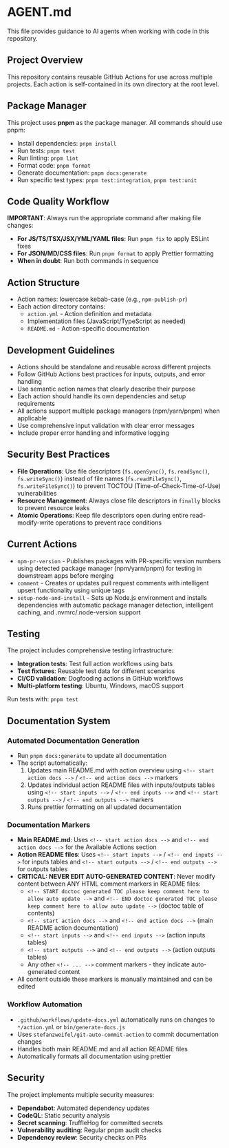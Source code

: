 # AGENT.md

<!-- DOCTOC SKIP -->

This file provides guidance to AI agents when working with code in this repository.

## Project Overview

This repository contains reusable GitHub Actions for use across multiple projects. Each action is self-contained in its
own directory at the root level.

## Package Manager

This project uses **pnpm** as the package manager. All commands should use pnpm:

- Install dependencies: `pnpm install`
- Run tests: `pnpm test`
- Run linting: `pnpm lint`
- Format code: `pnpm format`
- Generate documentation: `pnpm docs:generate`
- Run specific test types: `pnpm test:integration`, `pnpm test:unit`

## Code Quality Workflow

**IMPORTANT**: Always run the appropriate command after making file changes:

- **For JS/TS/TSX/JSX/YML/YAML files**: Run `pnpm fix` to apply ESLint fixes
- **For JSON/MD/CSS files**: Run `pnpm format` to apply Prettier formatting
- **When in doubt**: Run both commands in sequence

## Action Structure

- Action names: lowercase kebab-case (e.g., `npm-publish-pr`)
- Each action directory contains:
  - `action.yml` - Action definition and metadata
  - Implementation files (JavaScript/TypeScript as needed)
  - `README.md` - Action-specific documentation

## Development Guidelines

- Actions should be standalone and reusable across different projects
- Follow GitHub Actions best practices for inputs, outputs, and error handling
- Use semantic action names that clearly describe their purpose
- Each action should handle its own dependencies and setup requirements
- All actions support multiple package managers (npm/yarn/pnpm) when applicable
- Use comprehensive input validation with clear error messages
- Include proper error handling and informative logging

## Security Best Practices

- **File Operations**: Use file descriptors (`fs.openSync()`, `fs.readSync()`, `fs.writeSync()`) instead of file names
  (`fs.readFileSync()`, `fs.writeFileSync()`) to prevent TOCTOU (Time-of-Check-Time-of-Use) vulnerabilities
- **Resource Management**: Always close file descriptors in `finally` blocks to prevent resource leaks
- **Atomic Operations**: Keep file descriptors open during entire read-modify-write operations to prevent race
  conditions

## Current Actions

- `npm-pr-version` - Publishes packages with PR-specific version numbers using detected package manager (npm/yarn/pnpm)
  for testing in downstream apps before merging
- `comment` - Creates or updates pull request comments with intelligent upsert functionality using unique tags
- `setup-node-and-install` - Sets up Node.js environment and installs dependencies with automatic package manager
  detection, intelligent caching, and .nvmrc/.node-version support

## Testing

The project includes comprehensive testing infrastructure:

- **Integration tests**: Test full action workflows using bats
- **Test fixtures**: Reusable test data for different scenarios
- **CI/CD validation**: Dogfooding actions in GitHub workflows
- **Multi-platform testing**: Ubuntu, Windows, macOS support

Run tests with: `pnpm test`

## Documentation System

### Automated Documentation Generation

- Run `pnpm docs:generate` to update all documentation
- The script automatically:
  1. Updates main README.md with action overview using `<!-- start action docs -->` / `<!-- end action docs -->` markers
  2. Updates individual action README files with inputs/outputs tables using `<!-- start inputs -->` /
     `<!-- end inputs -->` and `<!-- start outputs -->` / `<!-- end outputs -->` markers
  3. Runs prettier formatting on all updated documentation

### Documentation Markers

- **Main README.md**: Uses `<!-- start action docs -->` and `<!-- end action docs -->` for the Available Actions section
- **Action README files**: Uses `<!-- start inputs -->` / `<!-- end inputs -->` for inputs tables and
  `<!-- start outputs -->` / `<!-- end outputs -->` for outputs tables
- **CRITICAL: NEVER EDIT AUTO-GENERATED CONTENT**: Never modify content between ANY HTML comment markers in README
  files:
  - `<!-- START doctoc generated TOC please keep comment here to allow auto update -->` and
    `<!-- END doctoc generated TOC please keep comment here to allow auto update -->` (doctoc table of contents)
  - `<!-- start action docs -->` and `<!-- end action docs -->` (main README action documentation)
  - `<!-- start inputs -->` and `<!-- end inputs -->` (action inputs tables)
  - `<!-- start outputs -->` and `<!-- end outputs -->` (action outputs tables)
  - Any other `<!-- ... -->` comment markers - they indicate auto-generated content
- All content outside these markers is manually maintained and can be edited

### Workflow Automation

- `.github/workflows/update-docs.yml` automatically runs on changes to `*/action.yml` or `bin/generate-docs.js`
- Uses `stefanzweifel/git-auto-commit-action` to commit documentation changes
- Handles both main README.md and all action README files
- Automatically formats all documentation using prettier

## Security

The project implements multiple security measures:

- **Dependabot**: Automated dependency updates
- **CodeQL**: Static security analysis
- **Secret scanning**: TruffleHog for committed secrets
- **Vulnerability auditing**: Regular pnpm audit checks
- **Dependency review**: Security checks on PRs
